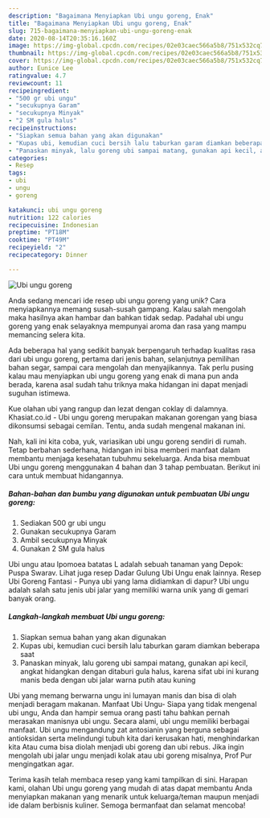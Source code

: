 ```yaml
---
description: "Bagaimana Menyiapkan Ubi ungu goreng, Enak"
title: "Bagaimana Menyiapkan Ubi ungu goreng, Enak"
slug: 715-bagaimana-menyiapkan-ubi-ungu-goreng-enak
date: 2020-08-14T20:35:16.160Z
image: https://img-global.cpcdn.com/recipes/02e03caec566a5b8/751x532cq70/ubi-ungu-goreng-foto-resep-utama.jpg
thumbnail: https://img-global.cpcdn.com/recipes/02e03caec566a5b8/751x532cq70/ubi-ungu-goreng-foto-resep-utama.jpg
cover: https://img-global.cpcdn.com/recipes/02e03caec566a5b8/751x532cq70/ubi-ungu-goreng-foto-resep-utama.jpg
author: Eunice Lee
ratingvalue: 4.7
reviewcount: 11
recipeingredient:
- "500 gr ubi ungu"
- "secukupnya Garam"
- "secukupnya Minyak"
- "2 SM gula halus"
recipeinstructions:
- "Siapkan semua bahan yang akan digunakan"
- "Kupas ubi, kemudian cuci bersih lalu taburkan garam diamkan beberapa saat"
- "Panaskan minyak, lalu goreng ubi sampai matang, gunakan api kecil, angkat hidangkan dengan ditaburi gula halus, karena sifat ubi ini kurang manis beda dengan ubi jalar warna putih atau kuning"
categories:
- Resep
tags:
- ubi
- ungu
- goreng

katakunci: ubi ungu goreng 
nutrition: 122 calories
recipecuisine: Indonesian
preptime: "PT18M"
cooktime: "PT49M"
recipeyield: "2"
recipecategory: Dinner

---
```



![Ubi ungu goreng](https://img-global.cpcdn.com/recipes/02e03caec566a5b8/751x532cq70/ubi-ungu-goreng-foto-resep-utama.jpg)

Anda sedang mencari ide resep ubi ungu goreng yang unik? Cara menyiapkannya memang susah-susah gampang. Kalau salah mengolah maka hasilnya akan hambar dan bahkan tidak sedap. Padahal ubi ungu goreng yang enak selayaknya mempunyai aroma dan rasa yang mampu memancing selera kita.

Ada beberapa hal yang sedikit banyak berpengaruh terhadap kualitas rasa dari ubi ungu goreng, pertama dari jenis bahan, selanjutnya pemilihan bahan segar, sampai cara mengolah dan menyajikannya. Tak perlu pusing kalau mau menyiapkan ubi ungu goreng yang enak di mana pun anda berada, karena asal sudah tahu triknya maka hidangan ini dapat menjadi suguhan istimewa.

Kue olahan ubi yang rangup dan lezat dengan coklay di dalamnya. Khasiat.co.id - Ubi ungu goreng merupakan makanan gorengan yang biasa dikonsumsi sebagai cemilan. Tentu, anda sudah mengenal makanan ini.


Nah, kali ini kita coba, yuk, variasikan ubi ungu goreng sendiri di rumah. Tetap berbahan sederhana, hidangan ini bisa memberi manfaat dalam membantu menjaga kesehatan tubuhmu sekeluarga. Anda bisa membuat Ubi ungu goreng menggunakan 4 bahan dan 3 tahap pembuatan. Berikut ini cara untuk membuat hidangannya.

<!--inarticleads1-->

##### Bahan-bahan dan bumbu yang digunakan untuk pembuatan Ubi ungu goreng:

1. Sediakan 500 gr ubi ungu
1. Gunakan secukupnya Garam
1. Ambil secukupnya Minyak
1. Gunakan 2 SM gula halus


Ubi ungu atau Ipomoea batatas L adalah sebuah tanaman yang Depok: Puspa Swarav. Lihat juga resep Dadar Gulung Ubi Ungu enak lainnya. Resep Ubi Goreng Fantasi - Punya ubi yang lama didiamkan di dapur? Ubi ungu adalah salah satu jenis ubi jalar yang memiliki warna unik yang di gemari banyak orang. 

<!--inarticleads2-->

##### Langkah-langkah membuat Ubi ungu goreng:

1. Siapkan semua bahan yang akan digunakan
1. Kupas ubi, kemudian cuci bersih lalu taburkan garam diamkan beberapa saat
1. Panaskan minyak, lalu goreng ubi sampai matang, gunakan api kecil, angkat hidangkan dengan ditaburi gula halus, karena sifat ubi ini kurang manis beda dengan ubi jalar warna putih atau kuning


Ubi yang memang berwarna ungu ini lumayan manis dan bisa di olah menjadi beragam makanan. Manfaat Ubi Ungu- Siapa yang tidak mengenal ubi ungu, Anda dan hampir semua orang pasti tahu bahkan pernah merasakan manisnya ubi ungu. Secara alami, ubi ungu memiliki berbagai manfaat. Ubi ungu mengandung zat antosianin yang berguna sebagai antioksidan serta melindungi tubuh kita dari kerusakan hati, menghindarkan kita Atau cuma bisa diolah menjadi ubi goreng dan ubi rebus. Jika ingin mengolah ubi jalar ungu menjadi kolak atau ubi goreng misalnya, Prof Pur mengingatkan agar. 

Terima kasih telah membaca resep yang kami tampilkan di sini. Harapan kami, olahan Ubi ungu goreng yang mudah di atas dapat membantu Anda menyiapkan makanan yang menarik untuk keluarga/teman maupun menjadi ide dalam berbisnis kuliner. Semoga bermanfaat dan selamat mencoba!
